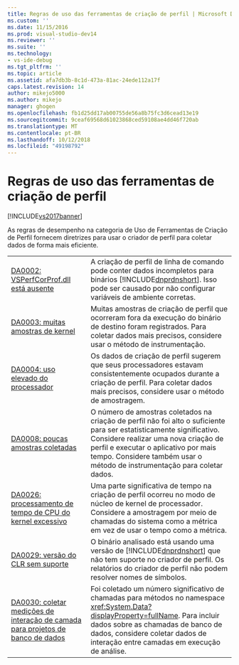 ```yaml
---
title: Regras de uso das ferramentas de criação de perfil | Microsoft Docs
ms.custom: ''
ms.date: 11/15/2016
ms.prod: visual-studio-dev14
ms.reviewer: ''
ms.suite: ''
ms.technology:
- vs-ide-debug
ms.tgt_pltfrm: ''
ms.topic: article
ms.assetid: afa7db3b-8c1d-473a-81ac-24ede112a17f
caps.latest.revision: 14
author: mikejo5000
ms.author: mikejo
manager: ghogen
ms.openlocfilehash: fb1d25dd17ab00755de56a8b75fc3d6cead13e19
ms.sourcegitcommit: 9ceaf69568d61023868ced59108ae4dd46f720ab
ms.translationtype: MT
ms.contentlocale: pt-BR
ms.lasthandoff: 10/12/2018
ms.locfileid: "49198792"
---
```

# <a name="profiling-tools-usage-rules"></a>Regras de uso das ferramentas de criação de perfil
[!INCLUDE[vs2017banner](../includes/vs2017banner.md)]

As regras de desempenho na categoria de Uso de Ferramentas de Criação de Perfil fornecem diretrizes para usar o criador de perfil para coletar dados de forma mais eficiente.  
  
|||  
|-|-|  
|[DA0002: VSPerfCorProf.dll está ausente](../profiling/da0002-vsperfcorprof-dll-is-missing.md)|A criação de perfil de linha de comando pode conter dados incompletos para binários [!INCLUDE[dnprdnshort](../includes/dnprdnshort-md.md)]. Isso pode ser causado por não configurar variáveis de ambiente corretas.|  
|[DA0003: muitas amostras de kernel](../profiling/da0003-many-kernel-samples.md)|Muitas amostras de criação de perfil que ocorreram fora da execução do binário de destino foram registrados. Para coletar dados mais precisos, considere usar o método de instrumentação.|  
|[DA0004: uso elevado do processador](../profiling/da0004-high-processor-usage.md)|Os dados de criação de perfil sugerem que seus processadores estavam consistentemente ocupados durante a criação de perfil. Para coletar dados mais precisos, considere usar o método de amostragem.|  
|[DA0008: poucas amostras coletadas](../profiling/da0008-few-samples-collected.md)|O número de amostras coletados na criação de perfil não foi alto o suficiente para ser estatisticamente significativo. Considere realizar uma nova criação de perfil e executar o aplicativo por mais tempo. Considere também usar o método de instrumentação para coletar dados.|  
|[DA0026: processamento de tempo de CPU do kernel excessivo](../profiling/da0026-excessive-kernel-cpu-time-processing.md)|Uma parte significativa de tempo na criação de perfil ocorreu no modo de núcleo de kernel de processador. Considere a amostragem por meio de chamadas do sistema como a métrica em vez de usar o tempo como a métrica.|  
|[DA0029: versão do CLR sem suporte](../profiling/da0029-unsupported-clr-version.md)|O binário analisado está usando uma versão de [!INCLUDE[dnprdnshort](../includes/dnprdnshort-md.md)] que não tem suporte no criador de perfil. Os relatórios do criador de perfil não podem resolver nomes de símbolos.|  
|[DA0030: coletar medições de interação de camada para projetos de banco de dados](../profiling/da0030-gather-tier-interaction-measurements-for-database-projects.md)|Foi coletado um número significativo de chamadas para métodos no namespace <xref:System.Data?displayProperty=fullName>. Para incluir dados sobre as chamadas de banco de dados, considere coletar dados de interação entre camadas em execução de análise.|




